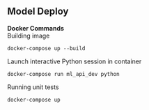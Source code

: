 ## Model Deploy


**Docker Commands**<br>
Building image
```shell script
docker-compose up --build
```

Launch interactive Python session in container
```shell script
docker-compose run ml_api_dev python
```

Running unit tests
```shell script
docker-compose up
```